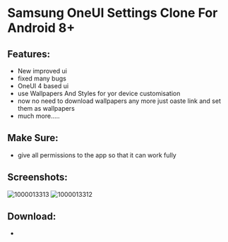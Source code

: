 # Samsung OneUI Settings Clone For Android 8+

## Features:
- New improved ui
- fixed many bugs
- OneUI 4 based ui
- use Wallpapers And Styles for yor device customisation
- now no need to download wallpapers any more just oaste link and set them as wallpapers
- much more.....

## Make Sure:
- give all permissions to the app so that it can work fully

## Screenshots:
![1000013313](https://github.com/ShabdVasudeva/Samsung-OneUI-Settings-Clone/assets/127197800/b1a7742a-140d-496e-a184-0b3761391e51)
![1000013312](https://github.com/ShabdVasudeva/Samsung-OneUI-Settings-Clone/assets/127197800/51528aa4-825f-4676-8aed-a94ea2be6645)

## Download:
- 
